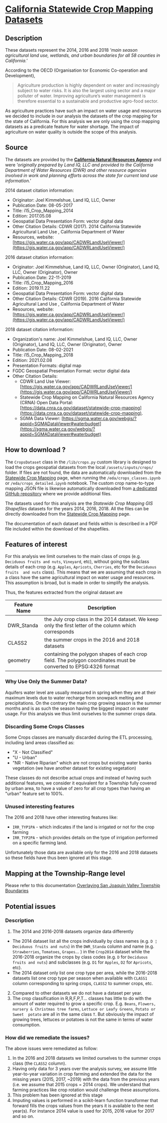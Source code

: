 # [California Statewide Crop Mapping Datasets](https://data.cnra.ca.gov/dataset/statewide-crop-mapping)
## Description
These datasets represent the 2014, 2016 and 2018 _'main season agricultural land use, wetlands, and urban boundaries 
for all 58 counties in California.'_

According to the OECD (Organisation tor Economic Co-operation and Development), 
> Agriculture production is highly dependent on water and increasingly subject to water risks. It is also the largest 
> using sector and a major polluter of water. Improving agriculture’s water management is therefore essential to a 
> sustainable and productive agro-food sector.

As agriculture practices have such an impact on water usage and resources we decided to include in our analysis
the datasets of the crop mapping for the state of California. For this analysis we are only using the crop
mapping datasets as a predicate feature for water shortage. The impact of agriculture on water quality is
outside the scope of this analysis.
## Source
The datasets are provided by the [__California Natural Resources Agency__](https://resources.ca.gov/) and were 
_'originally prepared by Land IQ, LLC and provided to the California Department of Water Resources (DWR) and other 
resource agencies involved in work and planning efforts across the state for current land use information.'_

2014 dataset citation information:
* Originator: Joel Kimmelshue, Land IQ, LLC, Owner
* Publication Date: 08-05-2017
* Title: i15_Crop_Mapping_2014
* Edition: 2017.05.08
* Geospatial Data Presentation Form: vector digital data
* Other Citation Details: CDWR (2017). 2014 California Statewide Agricultural Land Use , California Department of Water 
* Resources, website: [https://gis.water.ca.gov/app/CADWRLandUseViewer/](https://gis.water.ca.gov/app/CADWRLandUseViewer/)

2016 dataset citation information:
* Originator: Joel Kimmelshue, Land IQ, LLC, Owner (Originator), Land IQ, LLC, Owner (Originator), Owner
* Publication Date: 22-11-2019
* Title: i15_Crop_Mapping_2016
* Edition: 2019.11.22
* Geospatial Data Presentation Form: vector digital data
* Other Citation Details: CDWR (2019). 2016 California Statewide Agricultural Land Use , California Department of Water 
* Resources, website: [https://gis.water.ca.gov/app/CADWRLandUseViewer/](https://gis.water.ca.gov/app/CADWRLandUseViewer/)

2018 dataset citation information:
* Organization's name: Joel Kimmelshue, Land IQ, LLC, Owner (Originator), Land IQ, LLC, Owner (Originator), Owner
* Publication Date: 08-02-2021
* Title: i15_Crop_Mapping_2018
* Edition: 2021.02.08
* Presentation Formats: digital map
* FGDC Geospatial Presentation Format: vector digital data
* Other Citation Details: 
  * CDWR Land Use Viewer: [https://gis.water.ca.gov/app/CADWRLandUseViewer/](https://gis.water.ca.gov/app/CADWRLandUseViewer/) 
  * Statewide Crop Mapping on California Natural Resources Agency (CRNA) Open Data Portal: 
  [https://data.cnra.ca.gov/dataset/statewide-crop-mapping](https://data.cnra.ca.gov/dataset/statewide-crop-mapping). 
  * SGMA Data Viewer: [https://sgma.water.ca.gov/webgis/?appid=SGMADataViewer#waterbudget](https://sgma.water.ca.gov/webgis/?appid=SGMADataViewer#waterbudget)
## How to download ?
The `CropsDataset` class in the `/lib/crops.py` custom library is designed to load the crops geospatial datasets from 
the local `/assets/inputs/crops/` folder. If files are not found, the data are automatically downloaded from the 
[Statewide Crop Mapping](https://data.cnra.ca.gov/dataset/statewide-crop-mapping) page, when running the 
`/eda/crops_classes.ipynb` or `/eda/crops_detailed.ipynb` notebook. The custom crop name-to-type mapping JSON file is 
likewise automatically downloaded from 
[a dedicated GitHub repository](https://github.com/mlnrt/milestone2_waterwells_data) where we provide additional files.

The datasets used for this analysis are the _Statewide Crop Mapping GIS Shapefiles_ datasets for the years 2014, 2016,
2018. All the files can be directly downloaded from the 
[Statewide Crop Mapping](https://data.cnra.ca.gov/dataset/statewide-crop-mapping) page.

The documentation of each dataset and fields within is described in a PDF file included within the download of the
shapefiles.
## Features of interest
For this analysis we limit ourselves to the main class of crops (e.g. `Deciduous fruits and nuts`, `Vineyard`, etc),
without going the subclass details of each crop (e.g. `Apples`, `Apricots`, `Cherries`, etc for the `Deciduous fruits 
and nuts` class). This means that we are assuming that each crop in a class have the same agricultural impact on
water usage and resources. This assumption is broad, but is made in order to simplify the analysis.

Thus, the features extracted from the original dataset are

| Feature Name | Description                                                                                                     |
|--------------|-----------------------------------------------------------------------------------------------------------------|
| DWR_Standa   | the July crop class in the 2014 dataset. We keep only the first letter of the column which corresponds          |
| CLASS2       | the summer crops in the 2016 and 2018 datasets                                                                  |
| geometry     | containing the polygon shapes of each crop field. The polygon coordinates must be converted to EPSG:4326 format |


### Why Use Only the Summer Data?
Aquifers water level are usually measured in spring when they are at their maximum levels due to water recharge from
snowpack melting and precipitations. On the contrary the main crop growing season is the summer months and is as such
the season having the biggest impact on water usage. For this analysis we thus limit ourselves to the summer crops data.

### Discarding Some Crops Classes
Some Crops classes are manually discarded during the ETL processing, including land areas classified as:
* "X - Not Classified"
* "U - Urban"
* "NR - Native Riparian" which are not crops but existing water banks vegetation (we have another dataset for existing
vegetation)

These classes do not describe actual crops and instead of having such additional features, we consider it equivalent for
a Township fully covered by urban area, to have a value of zero for all crop types than having an "urban" feature set to 
100%.
 
### Unused interesting features
The 2016 and 2018 have other interesting features like:
* `IRR_TYP1PA` - which indicates if the land is irrigated or not for the crop farming
* `IRR_TYP2PA` - which provides details on the type of irrigation performed on a specific farming land.

Unfortunately those data are available only for the 2016 and 2018 datasets so these fields have thus been 
ignored at this stage.
## Mapping at the Township-Range level
Please refer to this documentation [Overlaying San Joaquin Valley Township Boundaries](doc/etl/township_overlay.md)
## Potential issues
### Description
1. The 2014 and 2016-2018 datasets organize data differently
  * The 2014 dataset list all the crops individually by class names (e.g. `D ¦ Deciduous fruits and nuts`) in the 
`DWR_Standa` column and name (e.g. `Strawberries`, `Tomatoes`, `Grapes`... ) in the `Crop2014` dataset while the 
2016-2018 organize the crops by class codes (e.g. `D` for `Deciduous fruits and nuts`) and subclasses (e.g. `D1` for 
`Apples`, `D2` for `Apricots`, etc). 
  * The 2014 dataset only list one crop type per area, while the 2016-2018 datasets list one crop type per season when 
available with `CLASS1` column corresponding to spring crops, `CLASS2` to summer crops, etc.
2. Compared to other datasets we do not have a dataset per year.
3. The crop classification in R,R,F,P,T... classes has little to do with the amount of water required to grow a
specific crop. E.g. `Beans`, `Flowers, nursery & Christmas tree farms`, `Lettuce or Leafy Greens`, `Potato or Sweet 
potato` are all in the same class `T`. But obviously the impact of growing trees, lettuces or potatoes is not the same
in terms of water consumption. 
### How did we remediate the issues?
The above issues were remediated as follow:
1. In the 2016 and 2018 datasets we limited ourselves to the summer crops class (the `CLASS2` column).
2. Having only data for 3 years over the analysis survey, we assume little year-to-year variation in crop farming and 
extended the data for the missing years (2015, 2017, ~2019) with the data from the previous years 
(i.e. we assume that 2015 crops = 2014 crops). We understand that farming practices like crop rotation would challenge
these assumptions.
3. This problem has been ignored at this stage
4. Imputing values is performed in a scikit-learn function transformer that forward fills the crops values from the 
years it is available to the next year(s). For instance 2014 value is used for 2015, 2016 value for 2017 and so on.

